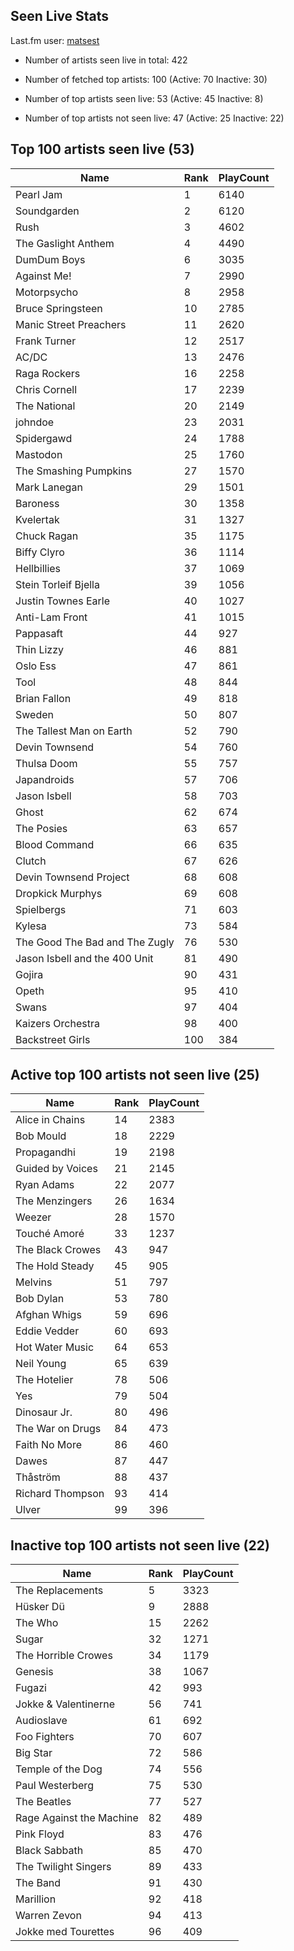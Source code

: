 ## Seen Live Stats

Last.fm user: [matsest](https://www.last.fm/user/matsest)

- Number of artists seen live in total: 422

- Number of fetched top artists: 100 (Active: 70 Inactive: 30)

- Number of top artists seen live: 53 (Active: 45 Inactive: 8)

- Number of top artists not seen live: 47 (Active: 25 Inactive: 22)

## Top 100 artists seen live (53)

Name                           | Rank | PlayCount
------------------------------ | ---- | ---------
Pearl Jam                      | 1    | 6140     
Soundgarden                    | 2    | 6120     
Rush                           | 3    | 4602     
The Gaslight Anthem            | 4    | 4490     
DumDum Boys                    | 6    | 3035     
Against Me!                    | 7    | 2990     
Motorpsycho                    | 8    | 2958     
Bruce Springsteen              | 10   | 2785     
Manic Street Preachers         | 11   | 2620     
Frank Turner                   | 12   | 2517     
AC/DC                          | 13   | 2476     
Raga Rockers                   | 16   | 2258     
Chris Cornell                  | 17   | 2239     
The National                   | 20   | 2149     
johndoe                        | 23   | 2031     
Spidergawd                     | 24   | 1788     
Mastodon                       | 25   | 1760     
The Smashing Pumpkins          | 27   | 1570     
Mark Lanegan                   | 29   | 1501     
Baroness                       | 30   | 1358     
Kvelertak                      | 31   | 1327     
Chuck Ragan                    | 35   | 1175     
Biffy Clyro                    | 36   | 1114     
Hellbillies                    | 37   | 1069     
Stein Torleif Bjella           | 39   | 1056     
Justin Townes Earle            | 40   | 1027     
Anti-Lam Front                 | 41   | 1015     
Pappasaft                      | 44   | 927      
Thin Lizzy                     | 46   | 881      
Oslo Ess                       | 47   | 861      
Tool                           | 48   | 844      
Brian Fallon                   | 49   | 818      
Sweden                         | 50   | 807      
The Tallest Man on Earth       | 52   | 790      
Devin Townsend                 | 54   | 760      
Thulsa Doom                    | 55   | 757      
Japandroids                    | 57   | 706      
Jason Isbell                   | 58   | 703      
Ghost                          | 62   | 674      
The Posies                     | 63   | 657      
Blood Command                  | 66   | 635      
Clutch                         | 67   | 626      
Devin Townsend Project         | 68   | 608      
Dropkick Murphys               | 69   | 608      
Spielbergs                     | 71   | 603      
Kylesa                         | 73   | 584      
The Good The Bad and The Zugly | 76   | 530      
Jason Isbell and the 400 Unit  | 81   | 490      
Gojira                         | 90   | 431      
Opeth                          | 95   | 410      
Swans                          | 97   | 404      
Kaizers Orchestra              | 98   | 400      
Backstreet Girls               | 100  | 384      

## Active top 100 artists not seen live (25)

Name             | Rank | PlayCount
---------------- | ---- | ---------
Alice in Chains  | 14   | 2383     
Bob Mould        | 18   | 2229     
Propagandhi      | 19   | 2198     
Guided by Voices | 21   | 2145     
Ryan Adams       | 22   | 2077     
The Menzingers   | 26   | 1634     
Weezer           | 28   | 1570     
Touché Amoré     | 33   | 1237     
The Black Crowes | 43   | 947      
The Hold Steady  | 45   | 905      
Melvins          | 51   | 797      
Bob Dylan        | 53   | 780      
Afghan Whigs     | 59   | 696      
Eddie Vedder     | 60   | 693      
Hot Water Music  | 64   | 653      
Neil Young       | 65   | 639      
The Hotelier     | 78   | 506      
Yes              | 79   | 504      
Dinosaur Jr.     | 80   | 496      
The War on Drugs | 84   | 473      
Faith No More    | 86   | 460      
Dawes            | 87   | 447      
Thåström         | 88   | 437      
Richard Thompson | 93   | 414      
Ulver            | 99   | 396      

## Inactive top 100 artists not seen live (22)

Name                     | Rank | PlayCount
------------------------ | ---- | ---------
The Replacements         | 5    | 3323     
Hüsker Dü                | 9    | 2888     
The Who                  | 15   | 2262     
Sugar                    | 32   | 1271     
The Horrible Crowes      | 34   | 1179     
Genesis                  | 38   | 1067     
Fugazi                   | 42   | 993      
Jokke & Valentinerne     | 56   | 741      
Audioslave               | 61   | 692      
Foo Fighters             | 70   | 607      
Big Star                 | 72   | 586      
Temple of the Dog        | 74   | 556      
Paul Westerberg          | 75   | 530      
The Beatles              | 77   | 527      
Rage Against the Machine | 82   | 489      
Pink Floyd               | 83   | 476      
Black Sabbath            | 85   | 470      
The Twilight Singers     | 89   | 433      
The Band                 | 91   | 430      
Marillion                | 92   | 418      
Warren Zevon             | 94   | 413      
Jokke med Tourettes      | 96   | 409      
